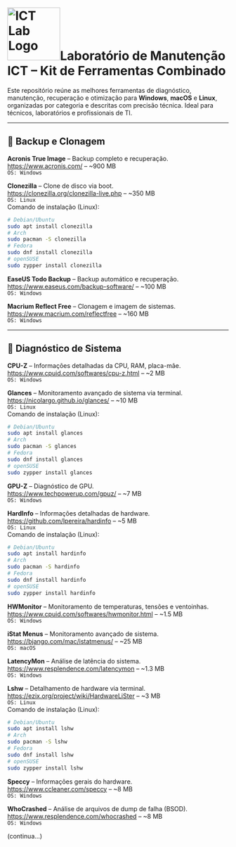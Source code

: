 # <img src="https://i.imgur.com/ZgbpGWM.png" alt="ICT Lab Logo" width="120"/>Laboratório de Manutenção ICT – Kit de Ferramentas Combinado

Este repositório reúne as melhores ferramentas de diagnóstico, manutenção, recuperação e otimização para **Windows**, **macOS** e **Linux**, organizadas por categoria e descritas com precisão técnica. Ideal para técnicos, laboratórios e profissionais de TI.

---

## 📂 Backup e Clonagem

**Acronis True Image** – Backup completo e recuperação.  
https://www.acronis.com/ – ~900 MB  
`OS: Windows`

**Clonezilla** – Clone de disco via boot.  
https://clonezilla.org/clonezilla-live.php – ~350 MB  
`OS: Linux`  
Comando de instalação (Linux):  
```bash
# Debian/Ubuntu
sudo apt install clonezilla
# Arch
sudo pacman -S clonezilla
# Fedora
sudo dnf install clonezilla
# openSUSE
sudo zypper install clonezilla
```

**EaseUS Todo Backup** – Backup automático e recuperação.  
https://www.easeus.com/backup-software/ – ~100 MB  
`OS: Windows`

**Macrium Reflect Free** – Clonagem e imagem de sistemas.  
https://www.macrium.com/reflectfree – ~160 MB  
`OS: Windows`

---

## 🧠 Diagnóstico de Sistema

**CPU-Z** – Informações detalhadas da CPU, RAM, placa-mãe.  
https://www.cpuid.com/softwares/cpu-z.html – ~2 MB  
`OS: Windows`

**Glances** – Monitoramento avançado de sistema via terminal.  
https://nicolargo.github.io/glances/ – ~10 MB  
`OS: Linux`  
Comando de instalação (Linux):  
```bash
# Debian/Ubuntu
sudo apt install glances
# Arch
sudo pacman -S glances
# Fedora
sudo dnf install glances
# openSUSE
sudo zypper install glances
```

**GPU-Z** – Diagnóstico de GPU.  
https://www.techpowerup.com/gpuz/ – ~7 MB  
`OS: Windows`

**HardInfo** – Informações detalhadas de hardware.  
https://github.com/lpereira/hardinfo – ~5 MB  
`OS: Linux`  
Comando de instalação (Linux):  
```bash
# Debian/Ubuntu
sudo apt install hardinfo
# Arch
sudo pacman -S hardinfo
# Fedora
sudo dnf install hardinfo
# openSUSE
sudo zypper install hardinfo
```

**HWMonitor** – Monitoramento de temperaturas, tensões e ventoinhas.  
https://www.cpuid.com/softwares/hwmonitor.html – ~1.5 MB  
`OS: Windows`

**iStat Menus** – Monitoramento avançado de sistema.  
https://bjango.com/mac/istatmenus/ – ~25 MB  
`OS: macOS`

**LatencyMon** – Análise de latência do sistema.  
https://www.resplendence.com/latencymon – ~1.3 MB  
`OS: Windows`

**Lshw** – Detalhamento de hardware via terminal.  
https://ezix.org/project/wiki/HardwareLiSter – ~3 MB  
`OS: Linux`  
Comando de instalação (Linux):  
```bash
# Debian/Ubuntu
sudo apt install lshw
# Arch
sudo pacman -S lshw
# Fedora
sudo dnf install lshw
# openSUSE
sudo zypper install lshw
```

**Speccy** – Informações gerais do hardware.  
https://www.ccleaner.com/speccy – ~8 MB  
`OS: Windows`

**WhoCrashed** – Análise de arquivos de dump de falha (BSOD).  
https://www.resplendence.com/whocrashed – ~8 MB  
`OS: Windows`

(continua...)